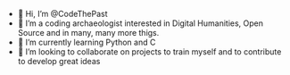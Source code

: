 - 👋 Hi, I’m @CodeThePast
- 👀 I’m a coding archaeologist interested in Digital Humanities, Open Source and in many, many more thigs.
- 🌱 I’m currently learning Python and C
- 💞️ I’m looking to collaborate on projects to train myself and to contribute to develop great ideas 

<!---
CodeThePast/CodeThePast is a ✨ special ✨ repository because its `README.md` (this file) appears on your GitHub profile.
You can click the Preview link to take a look at your changes.
--->
